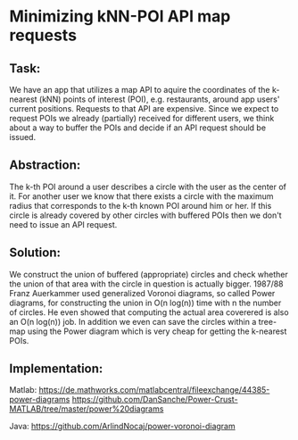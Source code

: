 # Minimizing kNN-POI API map requests

## Task: 
We have an app that utilizes a map API to aquire the coordinates
of the k-nearest (kNN) points of interest (POI), e.g. restaurants, around app users' current positions.
Requests to that API are expensive.
Since we expect to request POIs we already (partially) received for different users, we think about
a way to buffer the POIs and decide if an API request should be issued.

## Abstraction:
The k-th POI around a user describes a circle with the user as the center of it.
For another user we know that there exists a circle with the maximum radius that corresponds to the k-th known
POI around him or her.
If this circle is already covered by other circles with buffered POIs then we don't need to issue an API request.

## Solution:
We construct the union of buffered (appropriate) circles and check whether the union of that area with the circle in question
is actually bigger.
1987/88 Franz Auerkammer used generalized Voronoi diagrams, so called Power diagrams, for constructing the union in O(n log(n)) time with n the number of circles. He even showed that computing the actual area coverered is also an O(n log(n)) job.
In addition we even can save the circles within a tree-map using the Power diagram which is very cheap for getting the k-nearest POIs.

## Implementation:
Matlab: https://de.mathworks.com/matlabcentral/fileexchange/44385-power-diagrams
https://github.com/DanSanche/Power-Crust-MATLAB/tree/master/power%20diagrams

Java: https://github.com/ArlindNocaj/power-voronoi-diagram
